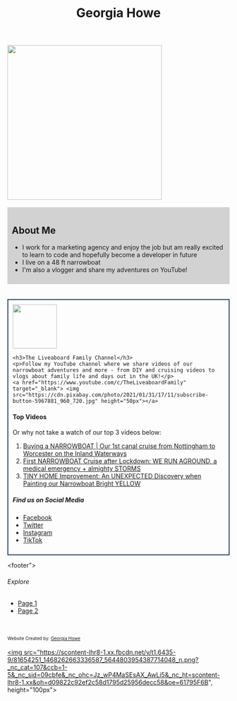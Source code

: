 <!DOCTYPE html>
<html lang="en">

<head>
  <meta charset="UTF-8">
  <meta name="viewport" content="width=device-width, initial-scale=1.0">
  <meta http-equiv="X-UA-Compatible" content="ie=edge">
</head>

<header>
    <h1>Georgia Howe</h1>
</header>

<main>
    <img src="https://media-exp1.licdn.com/dms/image/C4D03AQGF2w5ad_ERiA/profile-displayphoto-shrink_800_800/0/1537184282058?e=1638403200&v=beta&t=OQOWDTYTIBoL0HkeWhxYx9WyZLaaIPxPNTr5jD2MdF0" height="350">
    <br></br>
    <div style="background-color: rgb(211, 210, 210); padding: 10px;">
    <h2>About Me</h2>
    <ul>
        <li>I work for a marketing agency and enjoy the job but am really excited to learn to code and hopefully become a developer in future</li>
        <li>I live on a 48 ft narrowboat</li>
        <li>I'm also a vlogger and share my adventures on YouTube!</li>
    </ul>
</div>
    <br></br>
    <div style="border: 2px solid #2e425d; padding: 10px;">
        <img src="https://scontent-lhr8-2.xx.fbcdn.net/v/t1.6435-9/144566044_242901533967174_8113184157798099718_n.jpg?_nc_cat=104&ccb=1-5&_nc_sid=09cbfe&_nc_ohc=iYZBt-Wd1QEAX9LpYZk&_nc_ht=scontent-lhr8-2.xx&oh=ea7acbda4bc569caefa2e066ee9192a0&oe=617759C0" height="100px">

    <h3>The Liveaboard Family Channel</h3>
    <p>Follow my YouTube channel where we share videos of our narrowboat adventures and more - from DIY and cruising videos to vlogs about family life and days out in the UK!</p>
    <a href="https://www.youtube.com/c/TheLiveaboardFamily" target="_blank"> <img src="https://cdn.pixabay.com/photo/2021/01/31/17/11/subscribe-button-5967881_960_720.jpg" height="50px"></a>
</p>
<p>
    <h4>Top Videos</h4>
    Or why not take a watch of our top 3 videos below:</p>

<ol>
    <li><a href="https://www.youtube.com/watch?v=vtlUkrtYX1w" target="_blank">Buying a NARROWBOAT | Our 1st canal cruise from Nottingham to Worcester on the Inland Waterways
    </a></li>
    <li><a href="https://www.youtube.com/watch?v=8_NAfOcRazY&t=2s" target="_blank">First NARROWBOAT Cruise after Lockdown: WE RUN AGROUND, a medical emergency + almighty STORMS
    </a></li>
    <li><a href="https://www.youtube.com/watch?v=QyvtBmnQMIk" target="_blank">TINY HOME Improvement: An UNEXPECTED Discovery when Painting our Narrowboat Bright YELLOW
    </a></li>
</ol>
<p><h5>Find us on Social Media</h5>
</p>
<ul>
    <li><a href="https://www.facebook.com/TheLiveaboardFamily" target="_blank">Facebook</a></li>
    <li><a href="https://twitter.com/LiveaboardFam" target="_blank">Twitter</a></li>
    <li><a href="https://www.instagram.com/theliveaboardfamily/" target="_blank">Instagram</a></li>
    <li><a href="https://www.tiktok.com/@theliveaboardfamily" target="_blank">TikTok</a></li>

</ul>
</div>
</main>

<footer">
    <nav>
        <h6>Explore</h6>
        <ul>
            <li><a href="file:///Users/georgiahowe/Downloads/Homework%201/HTML%20Website%20Page%201.html">Page 1</a></li>
            <li><a href="HTML Website Page 2.html">Page 2</a></li>
        </ul>
    </nav>
    <br></br>
<paragraph style="font-size: x-small;">
     Website Created by: <a href="https://www.linkedin.com/in/georgiadaisie/" target="_blank">Georgia Howe</a> </paragraph>
<br></br>
<a href="https://codefirstgirls.org.uk" target="_blank"> <img src="https://scontent-lhr8-1.xx.fbcdn.net/v/t1.6435-9/81654251_1468262663336587_5644803954387714048_n.png?_nc_cat=107&ccb=1-5&_nc_sid=09cbfe&_nc_ohc=Jz_wP4MaSEsAX_AwLi5&_nc_ht=scontent-lhr8-1.xx&oh=d09822c92ef2c58d1795d25956decc58&oe=61795F6B", height="100px"></a>
</footer>

</html>
